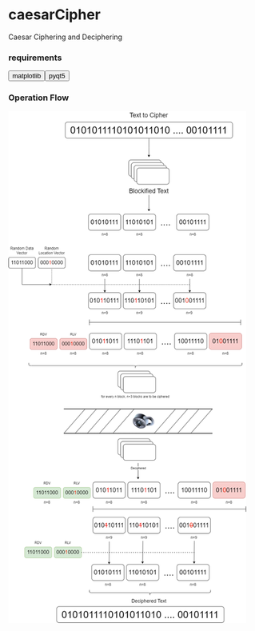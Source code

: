 # caesarCipher
Caesar Ciphering and Deciphering

<h3>
requirements
</h3>
<button>
matplotlib
</button><button>
pyqt5
</button>
<h3>Operation Flow</h3>

![flowchart](https://github.com/eneskilicarslan/caesarCipher/blob/master/8whole.png)

